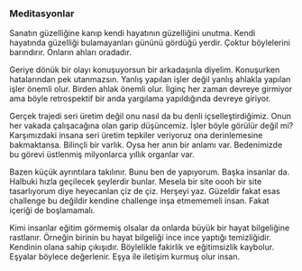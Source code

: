 ### Meditasyonlar

Sanatın güzelliğine kanıp kendi hayatının güzelliğini unutma. Kendi hayatında güzelliği bulamayanları gününü gördüğü yerdir. Çoktur böylelerini barındırır. Onların ahları oradadır.

Geriye dönük bir olayı konuşuyorsun bir arkadaşınla diyelim. Konuşurken hatalarından pek utanmazsın. Yanlış yapılan işler değil yanlış ahlakla yapılan işler önemli olur. Birden ahlak önemli olur. İlginç her zaman devreye girmiyor ama böyle retrospektif bir anda yargılama yapıldığında devreye giriyor.

Gerçek trajedi seri üretim değil onu nasıl da bu denli içselleştirdiğimiz. Onun her vakada çalışacağına olan garip düşüncemiz. İşler böyle görülür değil mi? Karşımızdaki insana seri üretim tepkiler veriyoruz ona derinlemesine bakmaktansa. Bilinçli bir varlık. Oysa her anın bir anlamı var. Bedenimizde bu görevi üstlenmiş milyonlarca yıllık organlar var.

Bazen küçük ayrıntılara takılınır. Bunu ben de yapıyorum. Başka insanlar da. Halbuki hızla geçilecek şeylerdir bunlar. Mesela bir site oooh bir site tasarlıyorum diye heyecanlan çiz de çiz. Herşeyi yaz. Güzeldir fakat esas challenge bu değildir kendine challenge inşa etmememeli insan. Fakat içeriği de boşlamamalı.

Kimi insanlar eğitim görmemiş olsalar da onlarda büyük bir hayat bilgeliğine rastlanır. Örneğin birinin bu hayat bilgeliği ince ince yaptığı temizliğidir. Kendinin olana sahip çıkışıdır. Böylelikle fakirlik ve eğitimsizlik kaybolur. Eşyalar böylece değerlenir. Eşya ile iletişim kurmuş olur insan. 
